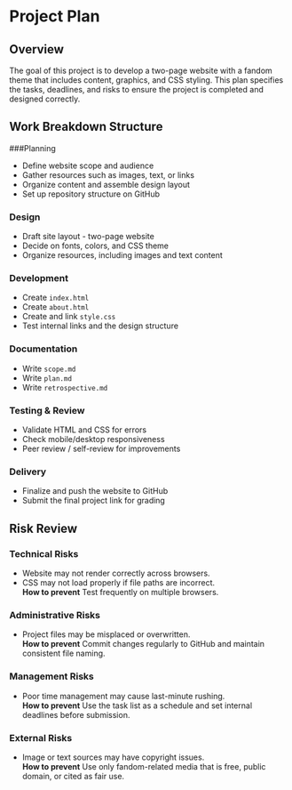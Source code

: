 # Project Plan

## Overview
The goal of this project is to develop a two-page website with a fandom theme that includes content, graphics, and CSS styling. This plan specifies the tasks, deadlines, and risks to ensure the project is completed and designed correctly. 

## Work Breakdown Structure

###Planning
- Define website scope and audience  
- Gather resources such as images, text, or links 
- Organize content and assemble design layout
- Set up repository structure on GitHub  

### Design
- Draft site layout - two-page website
- Decide on fonts, colors, and CSS theme  
- Organize resources, including images and text content

### Development
- Create `index.html`
- Create `about.html`  
- Create and link `style.css` 
- Test internal links and the design structure 

### Documentation
- Write `scope.md` 
- Write `plan.md` 
- Write `retrospective.md` 

### Testing & Review
- Validate HTML and CSS for errors  
- Check mobile/desktop responsiveness  
- Peer review / self-review for improvements  

### Delivery
- Finalize and push the website to GitHub  
- Submit the final project link for grading  

## Risk Review

### Technical Risks
- Website may not render correctly across browsers.  
- CSS may not load properly if file paths are incorrect.  
**How to prevent** Test frequently on multiple browsers.  

### Administrative Risks
- Project files may be misplaced or overwritten.  
**How to prevent** Commit changes regularly to GitHub and maintain consistent file naming.  

### Management Risks
- Poor time management may cause last-minute rushing.  
**How to prevent** Use the task list as a schedule and set internal deadlines before submission.  

### External Risks
- Image or text sources may have copyright issues.  
**How to prevent** Use only fandom-related media that is free, public domain, or cited as fair use.  



